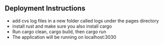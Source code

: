 ## Deployment Instructions 
* add cvs log files in a new folder called logs under the pages directory
* install rust and make sure you also install cargo
* Run cargo clean, cargo build, then cargo run 
* The application will be running on localhost:3030
